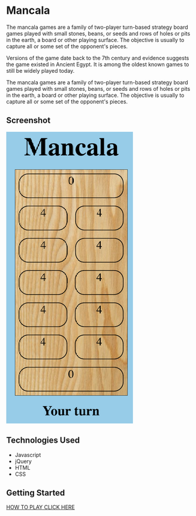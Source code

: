 # Mancala

The mancala games are a family of two-player turn-based strategy board games played with small stones, beans, or seeds and rows of holes or pits in the earth, a board or other playing surface. The objective is usually to capture all or some set of the opponent's pieces.

Versions of the game date back to the 7th century and evidence suggests the game existed in Ancient Egypt. It is among the oldest known games to still be widely played today.

The mancala games are a family of two-player turn-based strategy board games played with small stones, beans, or seeds and rows of holes or pits in the earth, a board or other playing surface. The objective is usually to capture all or some set of the opponent's pieces.

## Screenshot

![Screenshot](Screenshot2.png)

## Technologies Used

- Javascript
- jQuery
- HTML
- CSS

## Getting Started

[HOW TO PLAY CLICK HERE](https://harriscenter.org/wp-content/uploads/2020/03/mancala_rules.pdf)

